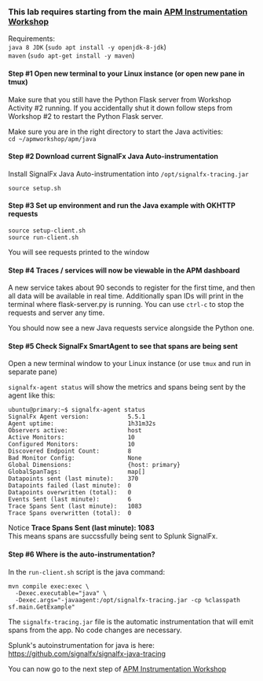 ### This lab requires starting from the main [APM Instrumentation Workshop](../workshop-steps/3-workshop-labs.md)

Requirements:  
`java 8 JDK` (`sudo apt install -y openjdk-8-jdk`)  
`maven` (`sudo apt-get install -y maven`)

#### Step #1 Open new terminal to your Linux instance (or open new pane in tmux)

Make sure that you still have the Python Flask server from Workshop Activity #2 running. If you accidentally shut it down follow steps from Workshop #2 to restart the Python Flask server.

Make sure you are in the right directory to start the Java activities:  
`cd ~/apmworkshop/apm/java`

#### Step #2 Download current SignalFx Java Auto-instrumentation

Install SignalFx Java Auto-instrumentation into `/opt/signalfx-tracing.jar`  

`source setup.sh`

#### Step #3 Set up environment and run the Java example with OKHTTP requests

```
source setup-client.sh  
source run-client.sh
```

You will see requests printed to the window

#### Step #4 Traces / services will now be viewable in the APM dashboard

A new service takes about 90 seconds to register for the first time, and then all data will be available in real time.
Additionally span IDs will print in the terminal where flask-server.py is running.
You can use `ctrl-c` to stop the requests and server any time.

You should now see a new Java requests service alongside the Python one.

#### Step #5 Check SignalFx SmartAgent to see that spans are being sent

Open a new terminal window to your Linux instance (or use `tmux` and run in separate pane)

`signalfx-agent status` will show the metrics and spans being sent by the agent like this:

```
ubuntu@primary:~$ signalfx-agent status
SignalFx Agent version:           5.5.1
Agent uptime:                     1h31m32s
Observers active:                 host
Active Monitors:                  10
Configured Monitors:              10
Discovered Endpoint Count:        8
Bad Monitor Config:               None
Global Dimensions:                {host: primary}
GlobalSpanTags:                   map[]
Datapoints sent (last minute):    370
Datapoints failed (last minute):  0
Datapoints overwritten (total):   0
Events Sent (last minute):        6
Trace Spans Sent (last minute):   1083
Trace Spans overwritten (total):  0
```

Notice **Trace Spans Sent (last minute):   1083**  
This means spans are succssfully being sent to Splunk SignalFx.

 
#### Step #6 Where is the auto-instrumentation?

In the `run-client.sh` script is the java command:

```
mvn compile exec:exec \
  -Dexec.executable="java" \
  -Dexec.args="-javaagent:/opt/signalfx-tracing.jar -cp %classpath sf.main.GetExample"
```

The `signalfx-tracing.jar` file is the automatic instrumentation that will emit spans from the app. No code changes are necessary.

Splunk's autoinstrumentation for java is here: https://github.com/signalfx/signalfx-java-tracing

You can now go to the next step of [APM Instrumentation Workshop](../workshop-steps/3-workshop-labs.md)
